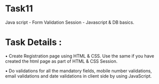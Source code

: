 # Task11
Java script - Form Validation
Session - Javascript & DB basics.

# Task Details :

•	Create Registration page using HTML & CSS. Use the same if you have created the html page as part of HTML & CSS Session.

•	Do validations for all the mandatory fields, mobile number validations, email validations and date validations in client side by using JavaScript.
